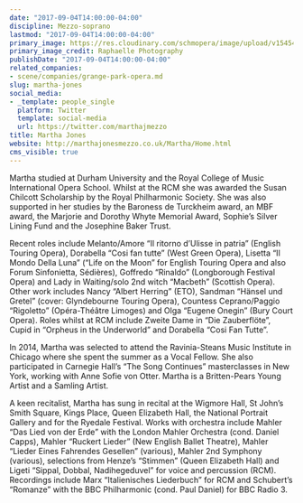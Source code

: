 ```yaml
---
date: "2017-09-04T14:00:00-04:00"
discipline: Mezzo-soprano
lastmod: "2017-09-04T14:00:00-04:00"
primary_image: https://res.cloudinary.com/schmopera/image/upload/v1545409169/media/webhook-uploads/1504547920204/Martha%20Jones%20(c)%20Raphaelle%20Photography.jpg.jpg
primary_image_credit: Raphaelle Photography
publishDate: "2017-09-04T14:00:00-04:00"
related_companies:
- scene/companies/grange-park-opera.md
slug: martha-jones
social_media:
- _template: people_single
  platform: Twitter
  template: social-media
  url: https://twitter.com/marthajmezzo
title: Martha Jones
website: http://marthajonesmezzo.co.uk/Martha/Home.html
cms_visible: true
---
```


Martha studied at Durham University and the Royal College of Music International Opera School.  Whilst at the RCM she was awarded the Susan Chilcott Scholarship by the Royal Philharmonic Society.  She was also supported in her studies by the Baroness de Turckheim award, an MBF award, the Marjorie and Dorothy Whyte Memorial Award, Sophie’s Silver Lining Fund and the Josephine Baker Trust.   

Recent roles include Melanto/Amore “Il ritorno d’Ulisse in patria” (English Touring Opera), Dorabella “Cosi fan tutte” (West Green Opera),  Lisetta “Il Mondo Della Luna” (“Life on the Moon” for English Touring Opera and also Forum Sinfonietta, Sédières), Goffredo “Rinaldo” (Longborough Festival Opera) and Lady in Waiting/solo 2nd witch “Macbeth” (Scottish Opera).  Other work includes Nancy “Albert Herring” (ETO), Sandman “Hänsel und Gretel” (cover: Glyndebourne Touring Opera), Countess Ceprano/Paggio “Rigoletto” (Opéra-Théâtre Limoges) and Olga “Eugene Onegin” (Bury Court Opera).  Roles whilst at RCM include Zweite Dame in “Die Zauberflöte”, Cupid in “Orpheus in the Underworld” and Dorabella “Cosi Fan Tutte”.   

In 2014, Martha was selected to attend the Ravinia-Steans Music Institute in Chicago where she spent the summer as a Vocal Fellow.  She also participated in Carnegie Hall’s “The Song Continues” masterclasses in New York, working with Anne Sofie von Otter.  Martha is a Britten-Pears Young Artist and a Samling Artist.

A keen recitalist, Martha has sung in recital at the Wigmore Hall, St John’s Smith Square, Kings Place, Queen Elizabeth Hall, the National Portrait Gallery and for the Ryedale Festival.   Works with orchestra include Mahler “Das Lied von der Erde” with the London Mahler Orchestra (cond. Daniel Capps), Mahler “Ruckert Lieder” (New English Ballet Theatre), Mahler “Lieder Eines Fahrendes Gesellen” (various), Mahler 2nd Symphony (various), selections from Henze’s “Stimmen” (Queen Elizabeth Hall) and Ligeti “Sippal, Dobbal, Nadihegeduvel” for voice and percussion (RCM).  Recordings include Marx “Italienisches Liederbuch” for RCM and Schubert’s “Romanze” with the BBC Philharmonic (cond. Paul Daniel) for BBC Radio 3.
